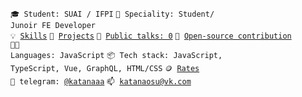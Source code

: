 <code>🎓 Student: SUAI / IFPI</code>
<code>👷 Speciality: Student/ Junoir FE Developer</code><br>
<code>💡 [Skills](SKILLS.md)</code>
<code>🧻 [Projects](PROJECTS.md)</code>
<code>📢 [Public talks: 0](TALKS.md)</code>
<code>👀 [Open-source contribution](CONTRIBUTION.md)</code><br>
<code>🧑‍💻 Languages: JavaScript</code>
<code>📦 Tech stack: JavaScript, TypeScript, Vue, GraphQL, HTML/CSS</code>
<code>🪙 [Rates](RATES.md)</code><br>
<code>💬 telegram: [@katanaaa](https://telegram.me/katanaaa)</code>
<code>📫 [katanaosu@vk.com](mailto:katanaosu@vk.com)</code>
